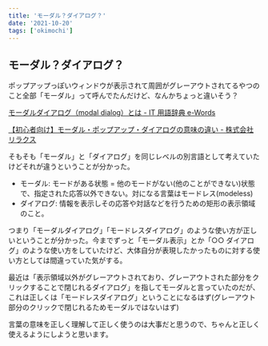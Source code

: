 ```yaml
---
title: 'モーダル？ダイアログ？'
date: '2021-10-20'
tags: ['okimochi']
---
```


## モーダル？ダイアログ？

ポップアップっぽいウィンドウが表示されて周囲がグレーアウトされてるやつのこと全部「モーダル」って呼んでたんだけど、なんかちょっと違いそう？

[モーダルダイアログ（modal dialog）とは \- IT 用語辞典 e\-Words](https://e-words.jp/w/%E3%83%A2%E3%83%BC%E3%83%80%E3%83%AB%E3%83%80%E3%82%A4%E3%82%A2%E3%83%AD%E3%82%B0.html)

[【初心者向け】モーダル・ポップアップ・ダイアログの意味の違い \- 株式会社リラクス](https://rilaks.jp/blog/ui/modal-pop-up-dialog/)

そもそも「モーダル」と「ダイアログ」を同じレベルの別言語として考えていたけどそれが違うということが分かった。

- モーダル: モードがある状態 = 他のモードがない(他のことができない)状態で、指定された応答以外できない。対になる言葉はモードレス(modeless)
- ダイアログ: 情報を表示しその応答や対話などを行うための矩形の表示領域のこと。

つまり「モーダルダイアログ」「モードレスダイアログ」のような使い方が正しいということが分かった。今までずっと「モーダル表示」とか「○○ ダイアログ」のような使い方をしていたけど、大体自分が表現したかったものに対する使い方としては間違っていた気がする。

最近は「表示領域以外がグレーアウトされており、グレーアウトされた部分をクリックすることで閉じれるダイアログ」を指してモーダルと言っていたのだが、これは正しくは「モードレスダイアログ」ということになるはず(グレーアウト部分のクリックで閉じれるためモーダルではないはず)

言葉の意味を正しく理解して正しく使うのは大事だと思うので、ちゃんと正しく使えるようにしようと思います。
